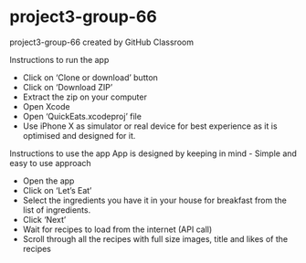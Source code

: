 # project3-group-66
project3-group-66 created by GitHub Classroom

Instructions to run the app
* Click on ‘Clone or download’ button
* Click on ‘Download ZIP’
* Extract the zip on your computer
* Open Xcode
* Open ‘QuickEats.xcodeproj’ file
* Use iPhone X as simulator or real device for best experience as it is optimised and designed for it.


Instructions to use the app
App is designed by keeping in mind -  Simple and easy to use approach 

* Open the app
* Click on ‘Let’s Eat’
* Select the ingredients you have it in your house for breakfast from the list of ingredients.
* Click ‘Next’
* Wait for recipes to load from the internet (API call)
* Scroll through all the recipes with full size images, title and likes of the recipes
